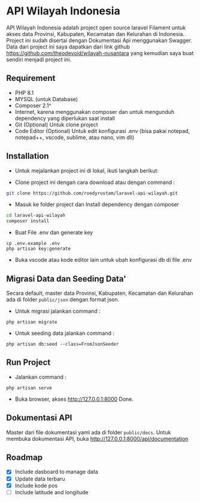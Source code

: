 # API Wilayah Indonesia

API Wilayah Indonesia adalah project open source laravel Filament untuk akses data Provinsi, Kabupaten, Kecamatan dan Kelurahan di Indonesia.
Project ini sudah disertai dengan Dokumentasi Api menggunakan Swagger.
Data dari project ini saya dapatkan dari link github https://github.com/theodevoid/wilayah-nusantara yang kemudian saya buat sendiri menjadi project ini.

## Requirement

-   PHP 8.1
-   MYSQL (untuk Database)
-   Composer 2.1^
-   Internet, karena menggunakan composer dan untuk mengunduh dependency yang diperlukan saat install
-   Git (Optional) Untuk clone project
-   Code Editor (Optional) Untuk edit konfigurasi .env (bisa pakai notepad, notepad++, vscode, sublime, atau nano, vim dll)

## Installation

-   Untuk mejalankan project ini di lokal, ikuti langkah berikut:

-   Clone project ini dengan cara download atau dengan command :

```bash
git clone https://github.com/roedyrustam/laravel-api-wilayah.git
```

-   Masuk ke folder project dan Install dependency dengan composer

```bash
cd laravel-api-wilayah
composer install
```

-   Buat File .env dan generate key

```
cp .env.example .env
php artisan key:generate
```

-   Buka vscode atau kode editor lain untuk ubah konfigurasi db di file .env

## Migrasi Data dan Seeding Data'

Secara default, master data Provinsi, Kabupaten, Kecamatan dan Kelurahan ada di folder `public/json` dengan format json.

-   Untuk migrasi jalankan command :

```
php artisan migrate
```

-   Untuk seeding data jalankan command :

```
php artisan db:seed --class=FromJsonSeeder
```

## Run Project

-   Jalankan command :

```
php artisan serve
```

-   Buka browser, akses http://127.0.0.1:8000
    Done.

## Dokumentasi API

Master dari file dokumentasi yaml ada di folder `public/docs`.
Untuk membuka dokumentasi API, buka http://127.0.0.1:8000/api/documentation

## Roadmap

-   [x] Include dasboard to manage data
-   [x] Update data terbaru
-   [x] Include kode pos
-   [ ] Include latitude and longitude
